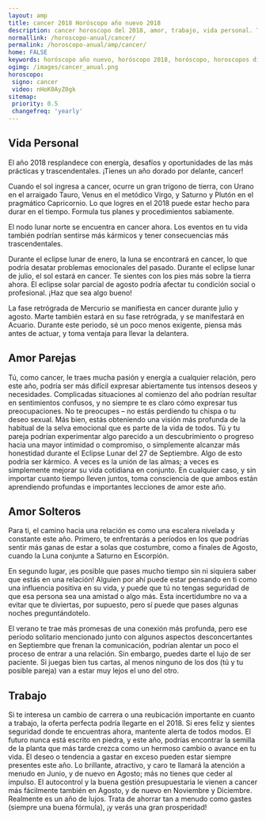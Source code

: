 ```yaml
---
layout: amp
title: cancer 2018 Horóscopo año nuevo 2018 
description: cancer horoscopo del 2018, amor, trabajo, vida personal. Todas las predicciones para cancer gratis. Disfruta este año nuevo.
normallink: /horoscopo-anual/cancer/
permalink: /horoscopo-anual/amp/cancer/
home: FALSE
keywords: horóscopo año nuevo, horóscopo 2018, horóscopo, horoscopos diarios gratis del dia de hoy, horóscopo diario gratis,horóscopo ano nuevo 2018, horóscopo esperanza gracia, horoscopo cancer 2018, horoscop, horóscopos gratis, horoscopo cancer, horoscopo cancer 2018 gratis, Tarot, Astrologia, Zodíaco, cancer, horoscopo gratis,tarot en femenino,videncia gratuita,horoscopos gratuitos,horóscopos, astrologia,videncia gratis
ogimg: /images/cancer_anual.png
horoscopo:
 signo: cancer
 video: nHoK0AyZ0gk
sitemap:
 priority: 0.5
 changefreq: 'yearly'
---
```




## Vida Personal


El año 2018 resplandece con energía, desafíos y oportunidades de las más prácticas y trascendentales. ¡Tienes un año dorado por delante, cancer!


Cuando el sol ingresa a cancer, ocurre un gran trígono de tierra, con Urano en el arraigado Tauro, Venus en el metódico Virgo, y Saturno y Plutón en el pragmático Capricornio. Lo que logres en el 2018 puede estar hecho para durar en el tiempo. Formula tus planes y procedimientos sabiamente.


El nodo lunar norte se encuentra en cancer ahora. Los eventos en tu vida también podrían sentirse más kármicos y tener consecuencias más trascendentales.


Durante el eclipse lunar de enero, la luna se encontrará en cancer, lo que podría desatar problemas emocionales del pasado. Durante el eclipse lunar de julio, el sol estará en cancer. Te sientes con los pies más sobre la tierra ahora. El eclipse solar parcial de agosto podría afectar tu condición social o profesional. ¡Haz que sea algo bueno!


La fase retrógrada de Mercurio se manifiesta en cancer durante julio y agosto. Marte también estará en su fase retrógrada, y se manifestará en Acuario. Durante este periodo, sé un poco menos exigente, piensa más antes de actuar, y toma ventaja para llevar la delantera.
   




## Amor Parejas

Tú, como cancer, le traes mucha pasión y energía a cualquier relación, pero este año, podría ser más difícil expresar abiertamente tus intensos deseos y necesidades. Complicadas situaciones al comienzo del año podrían resultar en sentimientos confusos, y no siempre te es claro cómo expresar tus preocupaciones. 
No te preocupes – no estás perdiendo tu chispa o tu deseo sexual. Más bien, estás obteniendo una visión más profunda de la habitual de la selva emocional que es parte de la vida de todos.
Tú y tu pareja podrían experimentar algo parecido a un descubrimiento o progreso hacia una mayor intimidad o compromiso, o simplemente alcanzar más honestidad durante el Eclipse Lunar del 27 de Septiembre. Algo de esto podría ser kármico. A veces es la unión de las almas; a veces es simplemente mejorar su vida cotidiana en conjunto. 
En cualquier caso, y sin importar cuanto tiempo lleven juntos, toma consciencia de que ambos están aprendiendo profundas e importantes lecciones de amor este año.

## Amor Solteros

Para ti, el camino hacia una relación es como una escalera nivelada y constante este año. Primero, te enfrentarás a períodos en los que podrías sentir más ganas de estar a solas que costumbre, como a finales de Agosto, cuando la Luna conjunte a Saturno en Escorpión.


En segundo lugar, ¡es posible que pases mucho tiempo sin ni siquiera saber que estás en una relación! Alguien por ahí puede estar pensando en ti como una influencia positiva en su vida, y puede que tú no tengas seguridad de que esa persona sea una amistad o algo más. Esta incertidumbre no va a evitar que te diviertas, por supuesto, pero sí puede que pases algunas noches preguntándotelo.  


El verano te trae más promesas de una conexión más profunda, pero ese período solitario mencionado junto con algunos aspectos desconcertantes en Septiembre que frenan la comunicación, podrían alentar un poco el proceso de entrar a una  relación. Sin embargo, puedes darte el lujo de ser paciente. Si juegas bien tus cartas, al menos ninguno de los dos (tú y tu posible pareja) van a estar muy lejos el uno del otro.


## Trabajo

Si te interesa un cambio de carrera o una reubicación importante en cuanto a trabajo, la oferta perfecta podría llegarte en el 2018.
Si eres feliz y sientes seguridad donde te encuentras ahora, mantente alerta de todos modos. El futuro nunca está escrito en piedra, y este año, podrías encontrar la semilla de la planta que más tarde crezca como un hermoso cambio o avance en tu vida.
El deseo o tendencia a gastar en exceso pueden estar siempre presentes este año. Lo brillante, atractivo, y caro te llamará la atención a menudo en Junio, y de nuevo en Agosto; más no tienes que ceder al impulso. El autocontrol y la buena gestión presupuestaria le vienen a cancer más fácilmente también en Agosto, y de nuevo en Noviembre y Diciembre.
Realmente es un año de lujos. Trata de ahorrar tan a menudo como gastes (siempre una buena fórmula), ¡y verás una gran prosperidad!
